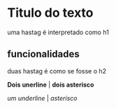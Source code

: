 # Titulo do texto
uma hastag é interpretado como h1

## funcionalidades 
duas hastag é como se fosse o h2

__Dois unerline__  |
**dois asterisco**

_um underline_  |
*asterisco*